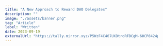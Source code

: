 ```yaml
---
title: "A New Approach to Reward DAO Delegates"
description: ""
image: "./assets/banner.png"
tag: "Article"
label: "Written"
date: 2023-09-19
externalUrl: "https://tally.mirror.xyz/P5WzF4C407UXDtroRFDCgM-60CP8424pYqbdZkKCASE"
---
```

